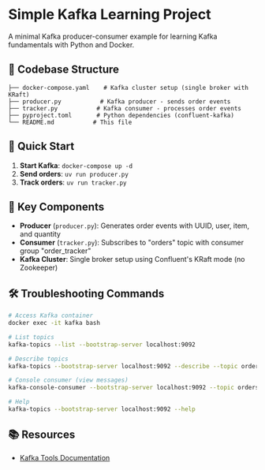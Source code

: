 
# Simple Kafka Learning Project

A minimal Kafka producer-consumer example for learning Kafka fundamentals with Python and Docker.

## 📁 Codebase Structure

```
├── docker-compose.yaml    # Kafka cluster setup (single broker with KRaft)
├── producer.py           # Kafka producer - sends order events
├── tracker.py           # Kafka consumer - processes order events  
├── pyproject.toml       # Python dependencies (confluent-kafka)
└── README.md           # This file
```

## 🚀 Quick Start

1. **Start Kafka**: `docker-compose up -d`
2. **Send orders**: `uv run producer.py`
3. **Track orders**: `uv run tracker.py`

## 🔧 Key Components

- **Producer** (`producer.py`): Generates order events with UUID, user, item, and quantity
- **Consumer** (`tracker.py`): Subscribes to "orders" topic with consumer group "order_tracker"
- **Kafka Cluster**: Single broker setup using Confluent's KRaft mode (no Zookeeper)

## 🛠️ Troubleshooting Commands

```bash
# Access Kafka container
docker exec -it kafka bash

# List topics
kafka-topics --list --bootstrap-server localhost:9092

# Describe topics
kafka-topics --bootstrap-server localhost:9092 --describe --topic orders

# Console consumer (view messages)
kafka-console-consumer --bootstrap-server localhost:9092 --topic orders --from-beginning

# Help
kafka-topics --bootstrap-server localhost:9092 --help
```

## 📚 Resources

- [Kafka Tools Documentation](https://docs.confluent.io/kafka/operations-tools/kafka-tools.html)

